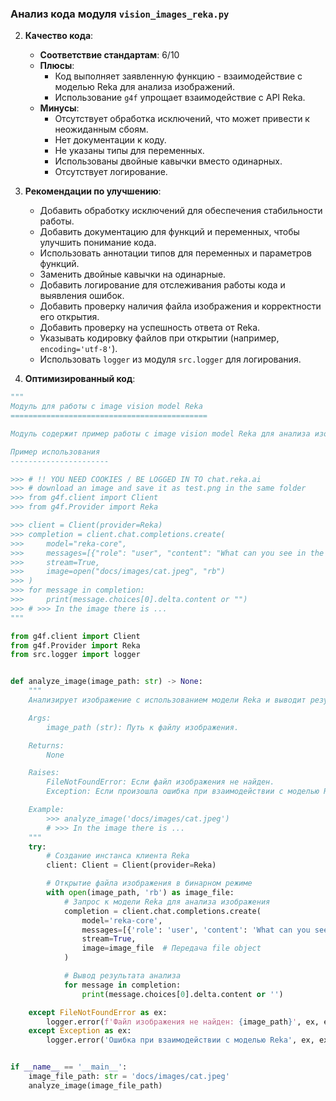 ### **Анализ кода модуля `vision_images_reka.py`**

2. **Качество кода**:
   - **Соответствие стандартам**: 6/10
   - **Плюсы**:
     - Код выполняет заявленную функцию - взаимодействие с моделью Reka для анализа изображений.
     - Использование `g4f` упрощает взаимодействие с API Reka.
   - **Минусы**:
     - Отсутствует обработка исключений, что может привести к неожиданным сбоям.
     - Нет документации к коду.
     - Не указаны типы для переменных.
     - Использованы двойные кавычки вместо одинарных.
     - Отсутствует логирование.

3. **Рекомендации по улучшению**:
   - Добавить обработку исключений для обеспечения стабильности работы.
   - Добавить документацию для функций и переменных, чтобы улучшить понимание кода.
   - Использовать аннотации типов для переменных и параметров функций.
   - Заменить двойные кавычки на одинарные.
   - Добавить логирование для отслеживания работы кода и выявления ошибок.
   - Добавить проверку наличия файла изображения и корректности его открытия.
   - Добавить проверку на успешность ответа от Reka.
   - Указывать кодировку файлов при открытии (например, `encoding='utf-8'`).
   - Использовать `logger` из модуля `src.logger` для логирования.

4. **Оптимизированный код**:

```python
"""
Модуль для работы с image vision model Reka
============================================

Модуль содержит пример работы с image vision model Reka для анализа изображений.

Пример использования
----------------------

>>> # !! YOU NEED COOKIES / BE LOGGED IN TO chat.reka.ai
>>> # download an image and save it as test.png in the same folder
>>> from g4f.client import Client
>>> from g4f.Provider import Reka

>>> client = Client(provider=Reka)
>>> completion = client.chat.completions.create(
>>>     model="reka-core",
>>>     messages=[{"role": "user", "content": "What can you see in the image ?"}],
>>>     stream=True,
>>>     image=open("docs/images/cat.jpeg", "rb")
>>> )
>>> for message in completion:
>>>     print(message.choices[0].delta.content or "")
>>> # >>> In the image there is ...
"""

from g4f.client import Client
from g4f.Provider import Reka
from src.logger import logger


def analyze_image(image_path: str) -> None:
    """
    Анализирует изображение с использованием модели Reka и выводит результат.

    Args:
        image_path (str): Путь к файлу изображения.

    Returns:
        None

    Raises:
        FileNotFoundError: Если файл изображения не найден.
        Exception: Если произошла ошибка при взаимодействии с моделью Reka.

    Example:
        >>> analyze_image('docs/images/cat.jpeg')
        # >>> In the image there is ...
    """
    try:
        # Создание инстанса клиента Reka
        client: Client = Client(provider=Reka)

        # Открытие файла изображения в бинарном режиме
        with open(image_path, 'rb') as image_file:
            # Запрос к модели Reka для анализа изображения
            completion = client.chat.completions.create(
                model='reka-core',
                messages=[{'role': 'user', 'content': 'What can you see in the image ?'}],
                stream=True,
                image=image_file  # Передача file object
            )

            # Вывод результата анализа
            for message in completion:
                print(message.choices[0].delta.content or '')

    except FileNotFoundError as ex:
        logger.error(f'Файл изображения не найден: {image_path}', ex, exc_info=True)
    except Exception as ex:
        logger.error('Ошибка при взаимодействии с моделью Reka', ex, exc_info=True)


if __name__ == '__main__':
    image_file_path: str = 'docs/images/cat.jpeg'
    analyze_image(image_file_path)
